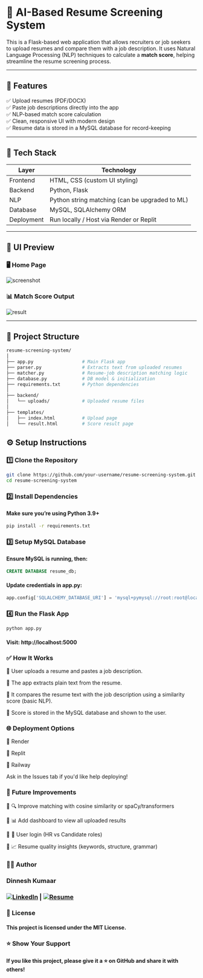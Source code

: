 # 🧠 AI-Based Resume Screening System

This is a Flask-based web application that allows recruiters or job seekers to upload resumes and compare them with a job description. It uses Natural Language Processing (NLP) techniques to calculate a **match score**, helping streamline the resume screening process.

---

## 🚀 Features

✅ Upload resumes (PDF/DOCX)  
✅ Paste job descriptions directly into the app  
✅ NLP-based match score calculation  
✅ Clean, responsive UI with modern design  
✅ Resume data is stored in a MySQL database for record-keeping

---

## 🧰 Tech Stack

| Layer       | Technology                     |
|-------------|--------------------------------|
| Frontend    | HTML, CSS (custom UI styling)  |
| Backend     | Python, Flask                  |
| NLP         | Python string matching (can be upgraded to ML) |
| Database    | MySQL, SQLAlchemy ORM          |
| Deployment  | Run locally / Host via Render or Replit |

---

## 📸 UI Preview

### 🖥 Home Page

![screenshot](https://your-homepage-screenshot-url.com)

### 📊 Match Score Output

![result](https://your-result-page-screenshot-url.com)

---

## 📂 Project Structure

```bash
resume-screening-system/
│
├── app.py                  # Main Flask app
├── parser.py               # Extracts text from uploaded resumes
├── matcher.py              # Resume-job description matching logic
├── database.py             # DB model & initialization
├── requirements.txt        # Python dependencies
│
├── backend/
│   └── uploads/            # Uploaded resume files
│
├── templates/
│   ├── index.html          # Upload page
│   └── result.html         # Score result page
```

## ⚙️ Setup Instructions
### 1️⃣ Clone the Repository
```bash
git clone https://github.com/your-username/resume-screening-system.git
cd resume-screening-system
```
### 2️⃣ Install Dependencies
#### Make sure you’re using Python 3.9+

```bash
pip install -r requirements.txt
```
### 3️⃣ Setup MySQL Database
#### Ensure MySQL is running, then:

```sql
CREATE DATABASE resume_db;
```
#### Update credentials in app.py:
```python
app.config['SQLALCHEMY_DATABASE_URI'] = 'mysql+pymysql://root:root@localhost/resume_db'
```
### 4️⃣ Run the Flask App
```bash
python app.py
```
#### Visit: http://localhost:5000


### ✅ How It Works
🔹 User uploads a resume and pastes a job description.

🔹 The app extracts plain text from the resume.

🔹 It compares the resume text with the job description using a similarity score (basic NLP).

🔹 Score is stored in the MySQL database and shown to the user.

### 🌐 Deployment Options
🔹 Render

🔹 Replit

🔹 Railway

Ask in the Issues tab if you'd like help deploying!


### 🧠 Future Improvements
🔹 🔍 Improve matching with cosine similarity or spaCy/transformers

🔹 📊 Add dashboard to view all uploaded results

🔹 👥 User login (HR vs Candidate roles)

🔹 📈 Resume quality insights (keywords, structure, grammar)

### 🧑‍💻 Author
### Dinnesh Kumaar
### [![LinkedIn](https://img.shields.io/badge/LinkedIn-blue?style=flat&logo=linkedin&logoColor=white)](https://www.linkedin.com/in/dinnesh-kumaar-a3053a21b/) | [![Resume](https://img.shields.io/badge/Resume-View-blueviolet?style=flat&logo=read-the-docs&logoColor=white)](https://drive.google.com/file/d/12MDdctbXyQIA1L62xYTtLJw6uSxM6ZOC/view?usp=sharing)

### 📄 License
#### This project is licensed under the MIT License.

### ⭐ Show Your Support
#### If you like this project, please give it a ⭐ on GitHub and share it with others!
